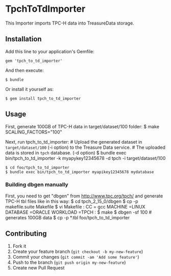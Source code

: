 # TpchToTdImporter

This Importer imports TPC-H data into TreasureData storage.

## Installation

Add this line to your application's Gemfile:

    gem 'tpch_to_td_importer'

And then execute:

    $ bundle

Or install it yourself as:

    $ gem install tpch_to_td_importer

## Usage

First, generate 100GB of TPC-H data in target/dataset/100 folder:
    $ make SCALING_FACTORS="100"

Next, run tpch_to_td_importer:
    # Upload the generated dataset in `target/dataset/100` (-i option) to the Treasure Data service.
    # The uploaded data is stored in `tpch` database. (-d option)
    $ bundle exec bin/tpch_to_td_importer -k myapykey12345678 -d tpch -i target/dataset/100

    $ cd foo/tpch_to_td_importer
    $ bundle exec bin/tpch_to_td_importer myapikey12345678 mydatabase


### Building dbgen manually
First, you need to get "dbgen" from http://www.tpc.org/tpch/ and generate TPC-H tbl files like in this way:
    $ cd tpch_2_15_0/dbgen
    $ cp -p makefile.suite Makefile
    $ vi Makefile
        :
      CC = gcc
      MACHINE =LINUX
      DATABASE =ORACLE
      WORKLOAD =TPCH
        :
    $ make
    $ dbgen -sf 100 # generates 100GB data
    $ cp -p *.tbl foo/tpch_to_td_importer


## Contributing

1. Fork it
2. Create your feature branch (`git checkout -b my-new-feature`)
3. Commit your changes (`git commit -am 'Add some feature'`)
4. Push to the branch (`git push origin my-new-feature`)
5. Create new Pull Request
